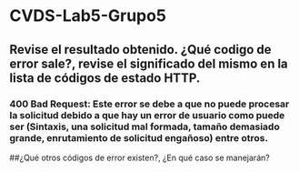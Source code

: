 # CVDS-Lab5-Grupo5
## Revise el resultado obtenido. ¿Qué codigo de error sale?, revise el significado del mismo en la lista de códigos de estado HTTP.

### 400 Bad Request: Este error se debe a que no puede procesar la solicitud debido a que hay un error de usuario como puede ser (Sintaxis, una solicitud mal formada, tamaño demasiado grande, enrutamiento de solicitud engañoso) entre otros. 

##¿Qué otros códigos de error existen?, ¿En qué caso se manejarán?


